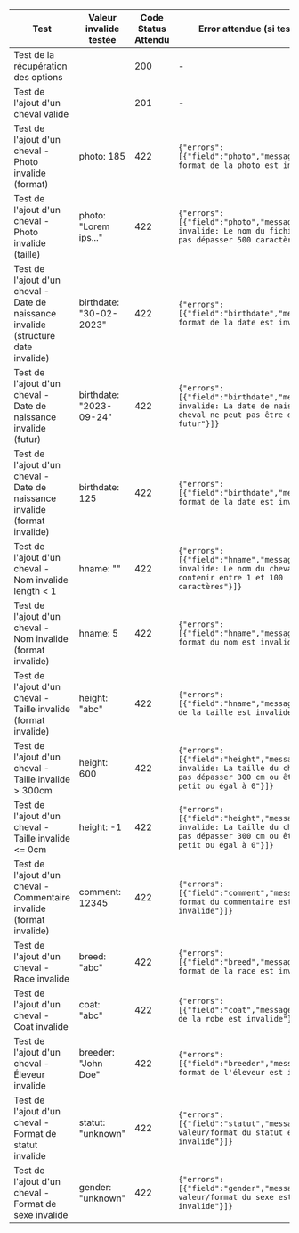 
| Test                                                                               | Valeur invalide testée    | Code Status Attendu | Error attendue (si test erreur)                                                                                                               | 
|------------------------------------------------------------------------------------|---------------------------|---------------------|-----------------------------------------------------------------------------------------------------------------------------------------------|
| Test de la récupération des options                                                |                           | 200                 | -                                                                                                                                             |
| Test de l'ajout d'un cheval valide                                                 |                           | 201                 | -                                                                                                                                             |
| Test de l'ajout d'un cheval - Photo invalide (format)                              | photo: 185                | 422                 | `{"errors":[{"field":"photo","message":"Le format de la photo est invalide"}]}`                                                               |
| Test de l'ajout d'un cheval - Photo invalide (taille)                              | photo: "Lorem ips..."     | 422                 | `{"errors":[{"field":"photo","message":"Photo invalide: Le nom du fichier ne peut pas dépasser 500 caractères"}]}`                            |
| Test de l'ajout d'un cheval - Date de naissance invalide (structure date invalide) | birthdate: "30-02-2023"   | 422                 | `{"errors":[{"field":"birthdate","message":"Le format de la date est invalide"}]}`                                                            |
| Test de l'ajout d'un cheval - Date de naissance invalide (futur)                   | birthdate: "2023-09-24"   | 422                 | `{"errors":[{"field":"birthdate","message":"Date invalide: La date de naissance du cheval ne peut pas être dans le futur"}]}`                 |
| Test de l'ajout d'un cheval - Date de naissance invalide (format invalide)         | birthdate: 125            | 422                 | `{"errors":[{"field":"birthdate","message":"Le format de la date est invalide"}]}`                                                            |
| Test de l'ajout d'un cheval - Nom invalide length < 1                              | hname: ""                 | 422                 | `{"errors":[{"field":"hname","message":"Nom invalide: Le nom du cheval doit contenir entre 1 et 100 caractères"}]}`                           |
| Test de l'ajout d'un cheval - Nom invalide (format invalide)                       | hname: 5                  | 422                 | `{"errors":[{"field":"hname","message":"Le format du nom est invalide"}]}`                                                                    |
| Test de l'ajout d'un cheval - Taille invalide (format invalide)                    | height: "abc"             | 422                 | `{"errors":[{"field":"hname","message":Le format de la taille est invalide'}]}`                                                               |
| Test de l'ajout d'un cheval - Taille invalide > 300cm                              | height: 600               | 422                 | `{"errors":[{"field":"height","message":"Taille invalide: La taille du cheval ne peut pas dépasser 300 cm ou être plus petit ou égal à 0"}]}` |
| Test de l'ajout d'un cheval - Taille invalide <= 0cm                               | height: -1                | 422                 | `{"errors":[{"field":"height","message":"Taille invalide: La taille du cheval ne peut pas dépasser 300 cm ou être plus petit ou égal à 0"}]}` |
| Test de l'ajout d'un cheval - Commentaire invalide (format invalide)               | comment: 12345            | 422                 | `{"errors":[{"field":"comment","message":"Le format du commentaire est invalide"}]}`                                                          |
| Test de l'ajout d'un cheval - Race invalide                                        | breed: "abc"              | 422                 | `{"errors":[{"field":"breed","message":"Le format de la race est invalide"}]}`                                                                |
| Test de l'ajout d'un cheval - Coat invalide                                        | coat: "abc"               | 422                 | `{"errors":[{"field":"coat","message":"Le format de la robe est invalide"}]}`                                                                 |
| Test de l'ajout d'un cheval - Éleveur invalide                                     | breeder: "John Doe"       | 422                 | `{"errors":[{"field":"breeder","message":"Le format de l'éleveur est invalide"}]}`                                                            |
| Test de l'ajout d'un cheval - Format de statut invalide                            | statut: "unknown"         | 422                 | `{"errors":[{"field":"statut","message":"La valeur/format du statut est invalide"}]}`                                                         |
| Test de l'ajout d'un cheval - Format de sexe invalide                              | gender: "unknown"         | 422                 | `{"errors":[{"field":"gender","message":"La valeur/format du sexe est invalide"}]}`                                                           |
